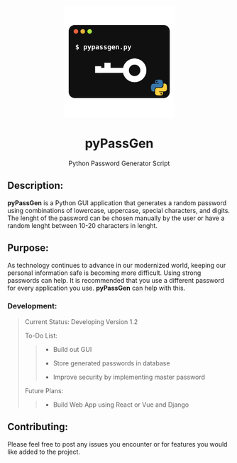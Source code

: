 <div align="center">
    <img height="250" src="assets/pypassgen-logo.svg" />
    <h1>pyPassGen</h1>
    <p>Python Password Generator Script</p>
</div>


## Description:

**pyPassGen** is a Python GUI application that generates a random password using combinations of lowercase, uppercase, special characters, and digits. The lenght of the password can be chosen manually by the user or have a random lenght between 10-20 characters in lenght. 



## Purpose:

As technology continues to advance in our modernized world, keeping our personal information safe is becoming more difficult. Using strong passwords can help. It is recommended that you use a different password for every application you use. **pyPassGen** can help with this.



### Development:

> Current Status: Developing Version 1.2
> 
> To-Do List:
> 
> > - Build out GUI
> > 
> > - Store generated passwords in database
> > 
> > - Improve security by implementing master password
> 
> Future Plans:
> 
> > - Build Web App using React or Vue and Django



## Contributing:

Please feel free to post any issues you encounter or for features you would like added to the project.

